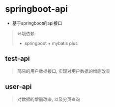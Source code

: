 # springboot-api
+ 基于springboot的api接口

> 环境依赖:
> + springboot + mybatis plus

## test-api
> 简易的用户数据接口, 实现对用户数据的增删改查

## user-api
> 对数据的增删改查, 以及分页查询
